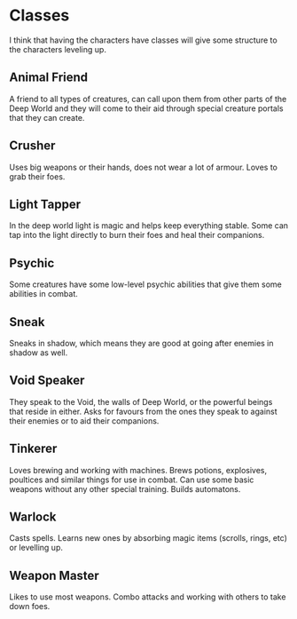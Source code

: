 # Classes

I think that having the characters have classes will give some structure to the characters leveling up.

## Animal Friend

A friend to all types of creatures, can call upon them from other parts of the Deep World and they will come to their aid through special creature portals that they can create.

## Crusher

Uses big weapons or their hands, does not wear a lot of armour. Loves to grab their foes.

## Light Tapper

In the deep world light is magic and helps keep everything stable. Some can tap into the light directly to burn their foes and heal their companions.

## Psychic

Some creatures have some low-level psychic abilities that give them some abilities in combat.

## Sneak

Sneaks in shadow, which means they are good at going after enemies in shadow as well.

## Void Speaker

They speak to the Void, the walls of Deep World, or the powerful beings that reside in either. Asks for favours from the ones they speak to against their enemies or to aid their companions.

## Tinkerer

Loves brewing and working with machines. Brews potions, explosives, poultices and similar things for use in combat. Can use some basic weapons without any other special training. Builds automatons.

## Warlock

Casts spells. Learns new ones by absorbing magic items (scrolls, rings, etc) or levelling up.

## Weapon Master

Likes to use most weapons. Combo attacks and working with others to take down foes.
